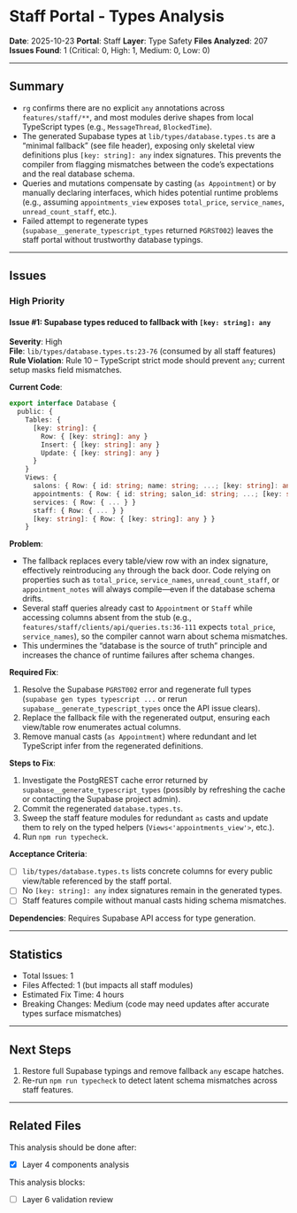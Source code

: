 # Staff Portal - Types Analysis

**Date**: 2025-10-23
**Portal**: Staff
**Layer**: Type Safety
**Files Analyzed**: 207
**Issues Found**: 1 (Critical: 0, High: 1, Medium: 0, Low: 0)

---

## Summary

- `rg` confirms there are no explicit `any` annotations across `features/staff/**`, and most modules derive shapes from local TypeScript types (e.g., `MessageThread`, `BlockedTime`).
- The generated Supabase types at `lib/types/database.types.ts` are a “minimal fallback” (see file header), exposing only skeletal view definitions plus `[key: string]: any` index signatures. This prevents the compiler from flagging mismatches between the code’s expectations and the real database schema.
- Queries and mutations compensate by casting (`as Appointment`) or by manually declaring interfaces, which hides potential runtime problems (e.g., assuming `appointments_view` exposes `total_price`, `service_names`, `unread_count_staff`, etc.).
- Failed attempt to regenerate types (`supabase__generate_typescript_types` returned `PGRST002`) leaves the staff portal without trustworthy database typings.

---

## Issues

### High Priority

#### Issue #1: Supabase types reduced to fallback with `[key: string]: any`
**Severity**: High  
**File**: `lib/types/database.types.ts:23-76` (consumed by all staff features)  
**Rule Violation**: Rule 10 – TypeScript strict mode should prevent `any`; current setup masks field mismatches.

**Current Code**:
```typescript
export interface Database {
  public: {
    Tables: {
      [key: string]: {
        Row: { [key: string]: any }
        Insert: { [key: string]: any }
        Update: { [key: string]: any }
      }
    }
    Views: {
      salons: { Row: { id: string; name: string; ...; [key: string]: any } }
      appointments: { Row: { id: string; salon_id: string; ...; [key: string]: any } }
      services: { Row: { ... } }
      staff: { Row: { ... } }
      [key: string]: { Row: { [key: string]: any } }
    }
```

**Problem**:
- The fallback replaces every table/view row with an index signature, effectively reintroducing `any` through the back door. Code relying on properties such as `total_price`, `service_names`, `unread_count_staff`, or `appointment_notes` will always compile—even if the database schema drifts.
- Several staff queries already cast to `Appointment` or `Staff` while accessing columns absent from the stub (e.g., `features/staff/clients/api/queries.ts:36-111` expects `total_price`, `service_names`), so the compiler cannot warn about schema mismatches.
- This undermines the “database is the source of truth” principle and increases the chance of runtime failures after schema changes.

**Required Fix**:
1. Resolve the Supabase `PGRST002` error and regenerate full types (`supabase gen types typescript ...` or rerun `supabase__generate_typescript_types` once the API issue clears).
2. Replace the fallback file with the regenerated output, ensuring each view/table row enumerates actual columns.
3. Remove manual casts (`as Appointment`) where redundant and let TypeScript infer from the regenerated definitions.

**Steps to Fix**:
1. Investigate the PostgREST cache error returned by `supabase__generate_typescript_types` (possibly by refreshing the cache or contacting the Supabase project admin).
2. Commit the regenerated `database.types.ts`.
3. Sweep the staff feature modules for redundant `as` casts and update them to rely on the typed helpers (`Views<'appointments_view'>`, etc.).
4. Run `npm run typecheck`.

**Acceptance Criteria**:
- [ ] `lib/types/database.types.ts` lists concrete columns for every public view/table referenced by the staff portal.
- [ ] No `[key: string]: any` index signatures remain in the generated types.
- [ ] Staff features compile without manual casts hiding schema mismatches.

**Dependencies**: Requires Supabase API access for type generation.

---

## Statistics

- Total Issues: 1
- Files Affected: 1 (but impacts all staff modules)
- Estimated Fix Time: 4 hours
- Breaking Changes: Medium (code may need updates after accurate types surface mismatches)

---

## Next Steps

1. Restore full Supabase typings and remove fallback `any` escape hatches.
2. Re-run `npm run typecheck` to detect latent schema mismatches across staff features.

---

## Related Files

This analysis should be done after:
- [x] Layer 4 components analysis

This analysis blocks:
- [ ] Layer 6 validation review
